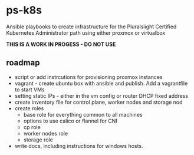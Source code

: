 # ps-k8s
Ansible playbooks to create infrastructure for the Pluralsiight Certified Kubernetes Administrator path using either proxmox or virtualbox

**THIS IS A WORK IN PROGESS - DO NOT USE**


## roadmap
 - script or add instrcutions for provisioning proxmox instances
 - vagrant - create ubuntu box with ansible and publish. Add a vagrantfile to start VMs
 - setting static IPs - either in the vm config or router DHCP fixed address
 - create inventory file for control plane, worker nodes and storage nod
 - create roles
    - base role for everything common to all machines
    - options to use calico or flannel for CNI
    - cp role
    - worker nodes role
    - storage role
- write docs, including instructions for windows hosts.